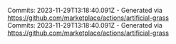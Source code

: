 Commits: 2023-11-29T13:18:40.091Z - Generated via https://github.com/marketplace/actions/artificial-grass
<br>
Commits: 2023-11-29T13:18:40.091Z - Generated via https://github.com/marketplace/actions/artificial-grass
<br>
